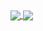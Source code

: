 <a href="https://github.com/anuraghazra/github-readme-stats">
  <img align="center" src="https://github-readme-stats.vercel.app/api?username=jinwood&theme=onedark&show_icons=true&hide=issues&hide_border=true&custom_title="jinwood\'s Github Stats">
</a>
<a href="https://github.com/anuraghazra/github-readme-stats">
  <img align="center" src="https://github-readme-stats.vercel.app/api/top-langs/?username=jinwood&theme=onedark&layout=compact&hide_border=true">
</a>
